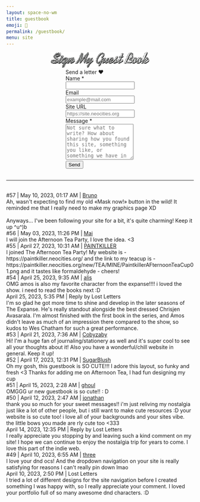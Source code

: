 ```yaml
---
layout: space-no-wm
title: guestbook
emoji: 💌
permalink: /guestbook/
menu: site
---
```

<center>
    <img src="/graphics/layout/v2_space/gb-spin.gif" class="sign-gb">
</center>
<!-- Guesbook Form -->
<div style="display: flex; justify-content: center;">
    <div class="gb-form-container">
        <div class="gb-meta">Send a letter &hearts;</div>
        <form action="https://formspree.io/f/mbjepqvo" method="POST" class="gb-form">
            <div class="field">
            <label for="site-name">Name *</label>
            <br>
            <input type="text" name="name" id="name" required>
            </div>
            <div class="field">
            <label for="site-url">Email</label>
            <br>
            <input type="text" name="email" id="email" placeholder="example@mail.com">
            </div>
            <div class="field">
            <label for="site-url">Site URL</label>
            <br>
            <input type="text" name="url" id="url" placeholder="https://site.neocities.org">
            </div>
            <div class="field">
            <label for="neocities-profile">Message *</label>
            <br>
            <textarea rows="6" name="message" id="message" placeholder="Not sure what to write? How about sharing how you found this site, something you like, or something we have in common. °˖✧◝(⁀ᗢ⁀)◜✧˖°"></textarea>
            </div>
            <button class="gb-button" type="submit">Send</button>
        </form>
    </div>
</div>
<br>
<hr>
<br>
<div class="gb-container">
    <div class="gb-meta">#57 | May 10, 2023, 01:17 AM | <a target="_blank" href="https://yourdevilfriends.art/">Bruno</a></div>
    <div class="gb-message">
    Ah, wasn't expecting to find my old &#171;Mask now!&#187; button in the wild! It reminded me that I really need to make my graphics page XD
    <br>
    <br>
    Anyways... I've been following your site for a bit, it's quite charming! Keep it up ^u^&#41;b
    </div>
</div>
<div class="gb-container">
    <div class="gb-meta">#56 | May 03, 2023, 11:26 PM | <a target="_blank" href="http://kawaiiness.net">Mai</a></div>
    <div class="gb-message">
    I will join the Afternoon Tea Party, I love the idea. &lt;3
    </div>
</div>
<div class="gb-container">
    <div class="gb-meta">#55 | April 27, 2023, 10:31 AM | <a target="_blank" href="https://paintkiller.neocities.org/">PAINTKILLER</a></div>
    <div class="gb-message">
    I joined The Afternoon Tea Party! My website is - https://paintkiller.neocities.org/ and the link to my teacup is - https://paintkiller.neocities.org/new/TEA/MINE/PaintkillerAFternoonTeaCup01.png and it tastes like formaldehyde - cheers!
    </div>
</div>
<div class="gb-container">
    <div class="gb-meta">#54 | April 25, 2023, 9:35 AM | <a target="_blank" href="https://alissocool.neocities.org/">alis</a></div>
    <div class="gb-message">
    OMG amos is also my favorite character from the expanse!!!! i loved the show. i need to read the books next :D
    </div>
</div>
<div class="gb-reply-container">
    <div class="gb-reply-meta">April 25, 2023, 5:35 PM | Reply by Lost Letters</div>
    <div class="gb-message">
    I'm so glad he got more time to shine and develop in the later seasons of The Expanse. He's really standout alongside the best dressed Chrisjen Avasarala. I'm almost finished with the first book in the series, and Amos didn't leave as much of an impression there compared to the show, so kudos to Wes Chatham for such a great performance. 
    </div>
</div>
<div class="gb-container">
    <div class="gb-meta">#53 | April 21, 2023, 7:36 AM | <a target="_blank" href="http://cobyzaby.neocities.org/">Cobyzaby</a></div>
    <div class="gb-message">
    Hi! I'm a huge fan of journaling/stationery as well and it's super cool to see all your thoughts about it! Also you have a wonderful/chill website in general. Keep it up!
    </div>
</div>
<div class="gb-container">
    <div class="gb-meta">#52 | April 17, 2023, 12:31 PM | <a target="_blank" href="https://sugarblush.neocities.org/">SugarBlush</a></div>
    <div class="gb-message">
    Oh my gosh, this guestbook is SO CUTE!!! I adore this layout, so funky and fresh &lt;3 Thanks for adding me on Afternoon Tea, I had fun designing my cup
    </div>
</div>
<div class="gb-container">
    <div class="gb-meta">#51 | April 15, 2023, 2:28 AM | <a target="_blank" href="https://sidrdds.neocities.org/">ghoul</a></div>
    <div class="gb-message">
    OMGGG ur new guestbook is so cute!! : D
    </div>
</div>
<div class="gb-container">
    <div class="gb-meta">#50 | April 12, 2023, 2:47 AM | <a target="_blank" href="http://dreamcloudz.net/">jonathan</a></div>
    <div class="gb-message">
    thank you so much for your sweet messages!! i'm just reliving my nostalgia just like a lot of other people, but i still want to make cute resources :D your website is so cute too! i love all of your backgrounds and your sites vibe. the little bows you made are rly cute too &#60;333
    </div>
</div>
<div class="gb-reply-container">
    <div class="gb-reply-meta">April 14, 2023, 12:35 PM | Reply by Lost Letters</div>
    <div class="gb-message">
    I really appreciate you stopping by and leaving such a kind comment on my site! I hope we can continue to enjoy the nostalgia trip for years to come. I love this part of the indie web.
    </div>
</div>
<div class="gb-container">
    <div class="gb-meta">#49 | April 10, 2023, 6:55 AM | <a target="_blank" href="https://3legged.neocities.org/">three</a></div>
    <div class="gb-message">
    I love your dnd ocs! And the dropdown navigation on your site is really satisfying for reasons I can't really pin down lmao
    </div>
</div>
<div class="gb-reply-container">
    <div class="gb-reply-meta">April 10, 2023, 2:50 PM | Lost Letters</div>
    <div class="gb-message">
    I tried a lot of different designs for the site navigation before I created something I was happy with, so I really appreciate your comment. I loved your portfolio full of so many awesome dnd characters. :D
    </div>
</div>
